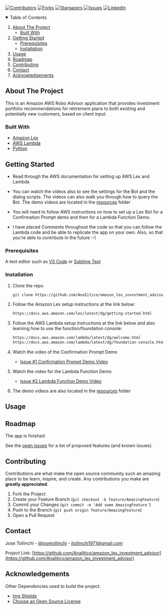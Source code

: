 
<!-- Find and Replace All [repo_name] -->
<!-- Replace [product-screenshot] [product-url] -->
<!-- Other Badgets https://naereen.github.io/badges/ -->
[![Contributors][contributors-shield]][contributors-url]
[![Forks][forks-shield]][forks-url]
[![Stargazers][stars-shield]][stars-url]
[![Issues][issues-shield]][issues-url]
[![LinkedIn][linkedin-shield]][linkedin-url]
<!-- [![License][license-shield]][license-url] -->


<!-- TABLE OF CONTENTS -->
<details open="open">
  <summary>Table of Contents</summary>
  <ol>
    <li>
      <a href="#about-the-project">About The Project</a>
      <ul>
        <li><a href="#built-with">Built With</a></li>
      </ul>
    </li>
    <li>
      <a href="#getting-started">Getting Started</a>
      <ul>
        <li><a href="#prerequisites">Prerequisites</a></li>
        <li><a href="#installation">Installation</a></li>
      </ul>
    </li>
    <li><a href="#usage">Usage</a></li>
    <li><a href="#roadmap">Roadmap</a></li>
    <li><a href="#contributing">Contributing</a></li>
	<!-- <li><a href="#license">License</a></li> -->
    <li><a href="#contact">Contact</a></li>
    <li><a href="#acknowledgements">Acknowledgements</a></li>
  </ol>
</details>

<!-- ABOUT THE PROJECT -->
## About The Project

This is an Amazon AWS Robo Advisor application that provides investment portfolio recommendations for retirement plans to both existing and potentially new customers, based on client input.

### Built With

<!-- This section should list any major frameworks that you built your project using. Leave any add-ons/plugins for the acknowledgements section. Here are a few examples. -->

* [Amazon Lex](https://docs.aws.amazon.com/lex/latest/dg/what-is.html)
* [AWS Lambda](https://aws.amazon.com/lambda/)
* [Python](https://www.python.org/)

<!-- GETTING STARTED -->
## Getting Started

<!-- This is an example of how you may give instructions on setting up your project locally. To get a local copy up and running follow these simple example steps. -->
* Read through the AWS documentation for setting up AWS Lex and Lambda

* You can watch the videos also to see the settings for the Bot and the dialog scripts. The videos can also walk you through how to query the Bot. The demo videos are located in the [resources](https://github.com/AnaIitico/amazon_lex_investment_advisor/tree/main/resources) folder

* You will need to follow AWS instructions on how to set up a Lex Bot for a Confirmation Prompt demo and then for a Lambda Function Demo.

* I have placed Comments throughout the code so that you can follow the Lambda code and be able to replicate the app on your own. Also, so that you're able to contribute in the future :-)

### Prerequisites

<!-- This is an example of how to list things you need to use the software and how to install them. -->
A text editor such as [VS Code](https://code.visualstudio.com/) or [Sublime Text](https://www.sublimetext.com/)


### Installation

1. Clone the repo
   ```sh
   git clone https://github.com/AnaIitico/amazon_lex_investment_advisor.git
   ```
  
2. Follow the Amazon Lex setup instructions at the link below:
   ```sh
   https://docs.aws.amazon.com/lex/latest/dg/getting-started.html
   ```
   
3. Follow the AWS Lambda setup instructions at the link below and also learning how to use the function/foundation console:
   ```sh
   https://docs.aws.amazon.com/lambda/latest/dg/welcome.html
   https://docs.aws.amazon.com/lambda/latest/dg/foundation-console.html
   ```

4. Watch the video of the Confirmation Prompt Demo
   * [Issue #1 Confirmation Prompt Demo Video](https://github.com/AnaIitico/amazon_lex_investment_advisor/issues/1#issue-1206472218)

5. Watch the video for the Lambda Function Demo
   * [Issue #2 Lambda Function Demo Video](https://github.com/AnaIitico/amazon_lex_investment_advisor/issues/2#issue-1206473970)

6. The demo videos are also located in the [resources](https://github.com/AnaIitico/amazon_lex_investment_advisor/tree/main/resources) folder


<!-- USAGE EXAMPLES -->
## Usage
  
<!-- Use this space to show useful examples of how a project can be used. Additional screenshots, code examples and demos work well in this space. You may also link to more resources. -->

<!-- ROADMAP -->

## Roadmap

  The app is finished
<!-- Here are some screenshots and code snippets of the working app

#### Exchange Comparison January 2018
![Exchange January Screen Shot][exchange-january-screenshot]

#### Exchange Comparison March 2018 - With Analysis
![Exchange March Screen Shot][exchange-march-screenshot]


#### Calculate Arbitrage Profits Snippet - for January 16 only
#### you can see the full code (with outputs) in the [crypto_arbitrage.ipynb](https://github.com/AnaIitico/amazon_lex_investment_advisor/blob/main/amazon_lex_investment_advisor.ipynb) file
  *This code has been summarized into one block for convenience*
  *and there's an analysis at the end*
```sh
  # some cool code here
 ``` -->

See the [open issues](https://github.com/AnaIitico/amazon_lex_investment_advisor/issues) for a list of proposed features (and known issues).

<!-- CONTRIBUTING -->
## Contributing

Contributions are what make the open source community such an amazing place to be learn, inspire, and create. Any contributions you make are **greatly appreciated**.

1. Fork the Project
2. Create your Feature Branch (`git checkout -b feature/AmazingFeature`)
3. Commit your Changes (`git commit -m 'Add some AmazingFeature'`)
4. Push to the Branch (`git push origin feature/AmazingFeature`)
5. Open a Pull Request

<!-- LICENSE -->
<!-- ## License

Distributed under the MIT License. See `LICENSE` for more information.
 -->

<!-- CONTACT -->
## Contact

Jose Tollinchi - [@josetollinchi][linkedin-url] - jtollinchi1971@gmail.com

Project Link: [https://github.com/AnaIitico/amazon_lex_investment_advisor](https://github.com/AnaIitico/amazon_lex_investment_advisor)

<!-- ACKNOWLEDGEMENTS -->
## Acknowledgements

Other Dependencies used to build the project.
<!-- ##### Search google for the correct conda install command -->

* [Img Shields](https://shields.io)
* [Choose an Open Source License](https://choosealicense.com)

<!-- MARKDOWN LINKS & IMAGES -->
<!-- https://www.markdownguide.org/basic-syntax/#reference-style-links -->
[contributors-shield]: https://img.shields.io/github/contributors/AnaIitico/amazon_lex_investment_advisor.svg?style=for-the-badge
[contributors-url]: https://github.com/AnaIitico/amazon_lex_investment_advisor/graphs/contributors
[forks-shield]: https://img.shields.io/github/forks/AnaIitico/amazon_lex_investment_advisor.svg?style=for-the-badge
[forks-url]: https://github.com/AnaIitico/amazon_lex_investment_advisor/network/members
[stars-shield]: https://img.shields.io/github/stars/AnaIitico/amazon_lex_investment_advisor.svg?style=for-the-badge
[stars-url]: https://github.com/AnaIitico/amazon_lex_investment_advisor/stargazers
[issues-shield]: https://img.shields.io/github/issues/AnaIitico/amazon_lex_investment_advisor/network/members?style=for-the-badge
[issues-url]: https://github.com/AnaIitico/amazon_lex_investment_advisor/issues
<!-- [license-shield]: 
[license-url]:  -->
[linkedin-shield]: https://img.shields.io/badge/-LinkedIn-black.svg?style=for-the-badge&logo=linkedin&colorB=555
[linkedin-url]: https://www.linkedin.com/in/josetollinchi/
